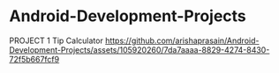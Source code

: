 # Android-Development-Projects

PROJECT 1
Tip Calculator
https://github.com/arishaprasain/Android-Development-Projects/assets/105920260/7da7aaaa-8829-4274-8430-72f5b667fcf9


